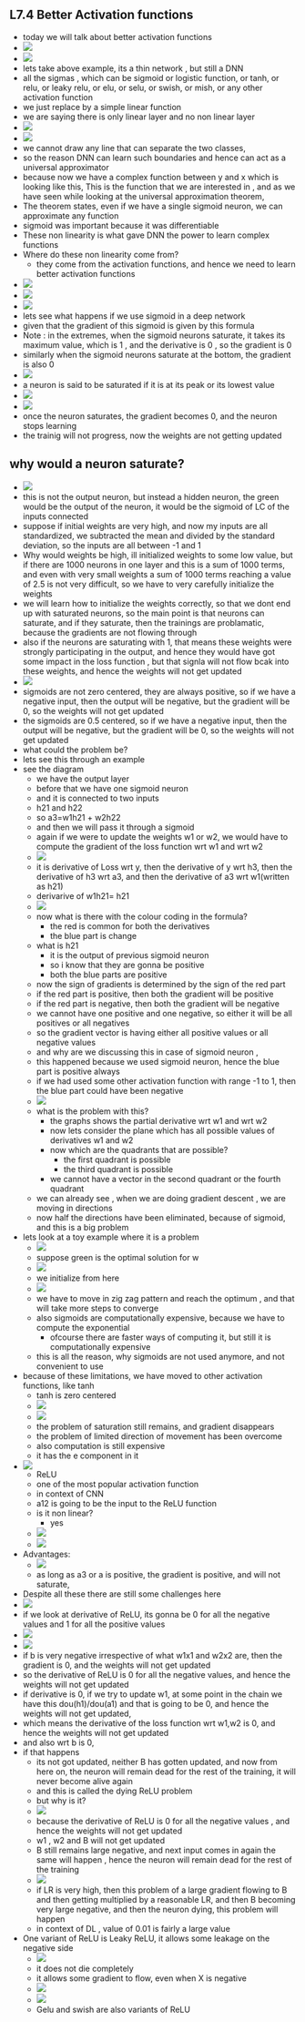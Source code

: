 ## L7.4 Better Activation functions

- today we will talk about better activation functions
- ![](2023-11-19-17-00-02.png)
- ![](2023-11-19-17-06-12.png)
- lets take above example, its a thin network , but still a DNN
- all the sigmas , which can be sigmoid or logistic function, or tanh, or relu, or leaky relu, or elu, or selu, or swish, or mish, or any other activation function
- we just replace by a simple linear function
- we are saying there is only linear layer and no non linear layer
- ![](2023-11-19-17-07-43.png)
- ![](2023-11-19-17-11-00.png)
- we cannot draw any line that can separate the two classes, 
- so the reason DNN can learn such boundaries and hence can act as a universal approximator
- because now we have a complex function between y and x which is looking like this, This is the function that we are interested in , and as we have seen while looking at the universal approximation theorem, 
- The theorem states, even if we have a single sigmoid neuron, we can approximate any function
- sigmoid was important because it was differentiable
- These non linearity is what gave DNN the power to learn complex functions
- Where do these non linearity come from?
  - they come from the activation functions, and hence we need to learn better activation functions
- ![](2023-11-19-17-16-39.png)
- ![](2023-11-19-17-21-15.png)
- ![](2023-11-19-17-21-47.png)
- lets see what happens if we use sigmoid in a deep network
- given that the gradient of this sigmoid is given by this formula
- Note : in the extremes, when the sigmoid neurons saturate, it takes its maximum value, which is 1 , and the derivative is 0 , so the gradient is 0
- similarly when the sigmoid neurons saturate at the bottom, the gradient is also 0
- ![](2023-11-19-17-26-27.png)
- a neuron is said to be saturated if it is at its peak or its lowest value
- ![](2023-11-19-17-26-44.png)
- ![](2023-11-19-17-26-56.png)
- once the neuron saturates, the gradient becomes 0, and the neuron stops learning
- the trainig will not progress, now the weights are not getting updated
## why would a neuron saturate?
- ![](2023-11-19-17-38-34.png)
- this is not the output neuron, but instead a hidden neuron, the green would be the output of the neuron, it would be the sigmoid of LC of the inputs connected
- suppose if initial weights are very high, and now my inputs are all standardized, we subtracted the mean and divided by the standard deviation, so the inputs are all between -1 and 1
- Why would weights be high, ill initialized weights to some low value, but if there are 1000 neurons in one layer and this is a sum of 1000 terms, and even with very small weights a sum of 1000 terms reaching a value of 2.5 is not very difficult, so we have to very carefully initialize the weights
- we will learn how to initialize the weights correctly, so that we dont end up with saturated neurons, so the main point is that neurons can saturate, and if they saturate, then the trainings are problamatic, because the gradients are not flowing through
- also if the neurons are saturating with 1, that means these weights were strongly participating in the output, and hence they would have got some impact in the loss function , but that signla will not flow bcak into these weights, and hence the weights will not get updated
- ![](2023-11-19-17-41-22.png)
- sigmoids are not zero centered, they are always positive, so if we have a negative input, then the output will be negative, but the gradient will be 0, so the weights will not get updated
- the sigmoids are 0.5 centered, so if we have a negative input, then the output will be negative, but the gradient will be 0, so the weights will not get updated
- what could the problem be?
- lets see this through an example
- see the diagram
  - we have the output layer
  - before that we have one sigmoid neuron
  - and it is connected to two inputs
  - h21 and h22
  - so a3=w1h21 + w2h22
  - and then we will pass it through a sigmoid
  - again if we were to update the weights w1 or w2, we would have to compute the gradient of the loss function wrt w1 and wrt w2
  - ![](2023-11-19-17-45-24.png)
  - it is derivative of Loss wrt y, then the derivative of y wrt h3, then the derivative of h3 wrt a3, and then the derivative of a3 wrt w1(written as h21) 
  - derivarive of w1h21= h21
  - ![](2023-11-19-17-47-48.png)
  - now what is there with the colour coding in the formula?
    - the red is common for both the derivatives 
    - the blue part is change
  - what is h21
    - it is the output of previous sigmoid neuron
    - so i know that they are gonna be positive
    - both the blue parts are positive
  - now the sign of gradients is determined by the sign of the red part
  - if the red part is positive, then both the   gradient will be positive
  - if the red part is negative, then both the  gradient will be negative
  - we cannot have one positive and one negative, so either it will be all positives or all negatives
  - so the gradient vector is having either all positive values or all negative values
  - and why are we discussing this in case of sigmoid neuron ,
  - this happened because we used sigmoid neuron, hence the blue part is positive always   
  - if we had used some other activation function with range -1 to 1, then the blue part could have been negative
  - ![](2023-11-19-18-00-30.png)
  - what is the problem with this?
    - the graphs shows the partial derivative wrt w1 and wrt w2 
    - now lets consider the plane which has all possible values of derivatives w1 and w2
    - now which are the quadrants that are possible?
      - the first quadrant is possible
      - the third quadrant is possible
    - we cannot have a vector in the second quadrant or the fourth quadrant
  - we can already see , when we are doing gradient descent , we are moving in directions
  - now half the directions have been eliminated, because of sigmoid, and this is a big problem
- lets look at a toy example where it is a problem
  - ![](2023-11-19-18-32-07.png)
  - suppose green is the optimal solution for w
  - ![](2023-11-19-18-32-38.png)
  - we initialize from here
  - ![](2023-11-19-18-33-37.png)
  - we have to move in zig zag pattern and reach the optimum , and that will take more steps to converge
  - also sigmoids are computationally expensive, because we have to compute the exponential
    - ofcourse there are faster ways of computing it, but still it is computationally expensive
  - this is all the reason, why sigmoids are not used anymore, and not convenient to use
- because of these limitations, we have moved to other activation functions, like tanh
  - tanh is zero centered
  - ![](2023-11-19-18-37-08.png)
  - ![](2023-11-19-18-38-20.png)
  - the problem of saturation still remains, and gradient disappears
  - the problem of limited direction of movement has been overcome
  - also computation is still expensive
  - it has the e component in it
- ![](2023-11-19-18-39-44.png)
  - ReLU
  - one of the most popular activation function
  - in context of CNN
  - a12 is going to be the input to the ReLU function
  - is it non linear?
    - yes
  - ![](2023-11-19-18-44-03.png)
  - ![](2023-11-19-18-44-53.png)
- Advantages:
  - ![](2023-11-19-18-47-09.png)
  - as long as a3 or a is positive, the gradient is positive, and will not saturate, 
- Despite all these there are still some challenges here
- ![](2023-11-19-18-48-00.png)
- if we look at derivative of ReLU, its gonna be 0 for all the negative values and 1 for all the positive values
- ![](2023-11-19-18-51-05.png)
- ![](2023-11-19-18-51-44.png)
- if b is very negative irrespective of what w1x1 and w2x2 are, then the gradient is 0, and the weights will not get updated
- so the derivative of ReLU is 0 for all the negative values, and hence the weights will not get updated
- if derivative is 0, if we try to update w1, at some point in the chain we have this dou(h1)/dou(a1) and that is going to be 0, and hence the weights will not get updated, 
- which means the derivative of the loss function wrt w1,w2 is 0, and hence the weights will not get updated
- and also wrt b is 0, 
- if that happens
  - its not got updated, neither B has gotten updated, and now from here on, the neuron will remain dead for the rest of the training, it will never become alive again
  - and this is called the dying ReLU problem
  - but why is it?  
  - ![](2023-11-19-18-57-37.png)
  - because the derivative of ReLU is 0 for all the negative values , and hence the weights will not get updated
  - w1 , w2 and B will not get updated
  - B still remains large negative, and next input comes in again the same will happen , hence the neuron will remain dead for the rest of the training
  - ![](2023-11-19-19-03-15.png)
  - if LR is very high, then this problem of a large gradient flowing to B and then getting multiplied by a reasonable LR, and then B becoming very large negative, and then the neuron dying, this problem will  happen
  - in context of DL , value of 0.01 is fairly a large value
- One variant of ReLU is Leaky ReLU, it allows some leakage on the negative side
  - ![](2023-11-19-19-05-17.png)
  - it does not die completely
  - it allows some gradient to flow, even when X is negative
  - ![](2023-11-19-19-07-13.png)
  - ![](2023-11-19-19-08-14.png)
  - Gelu and swish are also variants of ReLU